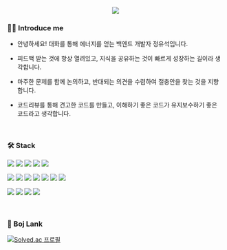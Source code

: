 <p align='center'>
    <img src="https://capsule-render.vercel.app/api?type=waving&color=auto&height=300&section=header&text=yuseok's%20github&fontSize=90&animation=fadeIn&fontAlignY=38&desc=Thank%20you%20for%20visiting%20my%20repo&descAlignY=51&descAlign=80"/>
</p>


### 🙋‍♂️ Introduce me
- 안녕하세요! 대화를 통해 에너지를 얻는 백엔드 개발자 정유석입니다.
- 피드백 받는 것에 항상 열려있고, 지식을 공유하는 것이 빠르게 성장하는 길이라 생각합니다.
- 마주한 문제를 함께 논의하고, 반대되는 의견을 수렴하여 절충안을 찾는 것을 지향합니다.
- 코드리뷰를 통해 견고한 코드를 만들고, 이해하기 좋은 코드가 유지보수하기 좋은 코드라고 생각합니다. 

  <br>

### 🛠 Stack 
![](https://img.shields.io/badge/Java-ED8B00?style=for-the-badge&logo=openjdk&logoColor=white)
![](https://img.shields.io/badge/Spring-6DB33F?style=for-the-badge&logo=spring&logoColor=white)
![](https://img.shields.io/badge/SpringBoot-6DB33F?style=for-the-badge&logo=spring&logoColor=white)
![](https://img.shields.io/badge/MySQL-4479A1?style=for-the-badge&logo=mysql&logoColor=white)
![](https://img.shields.io/badge/Spring%20Data%20JPA-6DB33F?style=for-the-badge&logo=openjdk&logoColor=white)

![](https://img.shields.io/badge/Git-EE543C?style=for-the-badge&logo=mysql&logoColor=white)
![](https://img.shields.io/badge/Github-181717?style=for-the-badge&logo=mysql&logoColor=white)
![](https://img.shields.io/badge/Github%20Actions-469BFC?style=for-the-badge&logo=mysql&logoColor=white)
![](https://img.shields.io/badge/Amazon%20EC2-FEA634?style=for-the-badge&logo=mysql&logoColor=white)
![](https://img.shields.io/badge/Amazon%20S3-68A34A?style=for-the-badge&logo=mysql&logoColor=white)
![](https://img.shields.io/badge/Amazon%20RDS-547FFC?style=for-the-badge&logo=mysql&logoColor=white)
![](https://img.shields.io/badge/Amazon%20CODEDEPLOY-68A34A?style=for-the-badge&logo=mysql&logoColor=white)

![](https://img.shields.io/badge/Jira-0851C9?style=for-the-badge&logo=mysql&logoColor=white)
![](https://img.shields.io/badge/Confluence-182B4C?style=for-the-badge&logo=mysql&logoColor=white)
![](https://img.shields.io/badge/New%20Relic-5DAE84?style=for-the-badge&logo=mysql&logoColor=white)
![](https://img.shields.io/badge/Google%20Analiytics-E17620?style=for-the-badge&logo=mysql&logoColor=white)

  <br>

### 🥇 Boj Lank
[![Solved.ac
프로필](http://mazassumnida.wtf/api/generate_badge?boj=gkdlzjaqor92)](https://solved.ac/gkdlzjaqor92)
